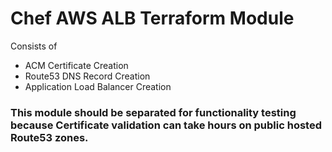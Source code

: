 # Chef AWS ALB Terraform Module

Consists of
* ACM Certificate Creation
* Route53 DNS Record Creation
* Application Load Balancer Creation 

### This module should be separated for functionality testing because Certificate validation can take hours on public hosted Route53 zones. 
